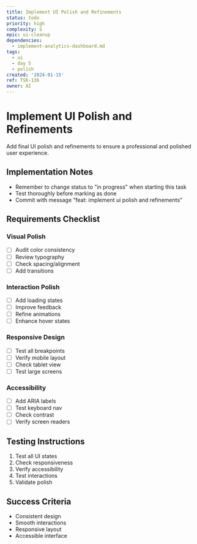 ```yaml
---
title: Implement UI Polish and Refinements
status: todo
priority: high
complexity: S
epic: ui-cleanup
dependencies:
  - implement-analytics-dashboard.md
tags:
  - ui
  - day 5
  - polish
created: '2024-01-15'
ref: TSK-136
owner: AI
---
```


# Implement UI Polish and Refinements

Add final UI polish and refinements to ensure a professional and polished user experience.

## Implementation Notes
- Remember to change status to "in progress" when starting this task
- Test thoroughly before marking as done
- Commit with message "feat: implement ui polish and refinements"

## Requirements Checklist

### Visual Polish
- [ ] Audit color consistency
- [ ] Review typography
- [ ] Check spacing/alignment
- [ ] Add transitions

### Interaction Polish
- [ ] Add loading states
- [ ] Improve feedback
- [ ] Refine animations
- [ ] Enhance hover states

### Responsive Design
- [ ] Test all breakpoints
- [ ] Verify mobile layout
- [ ] Check tablet view
- [ ] Test large screens

### Accessibility
- [ ] Add ARIA labels
- [ ] Test keyboard nav
- [ ] Check contrast
- [ ] Verify screen readers

## Testing Instructions
1. Test all UI states
2. Check responsiveness
3. Verify accessibility
4. Test interactions
5. Validate polish

## Success Criteria
- Consistent design
- Smooth interactions
- Responsive layout
- Accessible interface 
